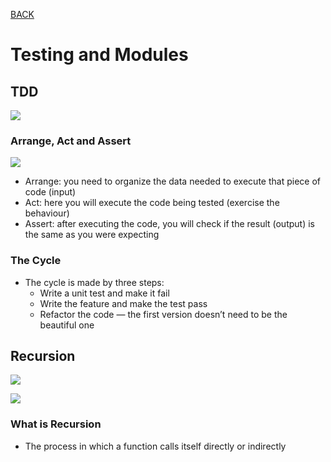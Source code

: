 [BACK](https://abdullahmou.github.io/reading-notes/)

# Testing and Modules

## TDD

![](https://miro.medium.com/max/563/1*H5jKH0byuNXBEfnLOLlKuA.png)

### Arrange, Act and Assert

![](https://www.viewfromthecodeface.com/wp-content/uploads/ArrangeActAssert-e1488227990624-580x366.png)

* Arrange: you need to organize the data needed to execute that piece of code (input)
* Act: here you will execute the code being tested (exercise the behaviour)
* Assert: after executing the code, you will check if the result (output) is the same as you were expecting

### The Cycle

* The cycle is made by three steps:
  * Write a unit test and make it fail
  * Write the feature and make the test pass
  * Refactor the code — the first version doesn’t need to be the beautiful one

## Recursion

![](https://www.edureka.co/blog/wp-content/uploads/2019/08/2019-08-06-12_31_29-Window.png)

![](https://miro.medium.com/max/1200/1*gSHrSNZK0bx-X7m1RraA6A.jpeg)

### What is Recursion

* The process in which a function calls itself directly or indirectly
